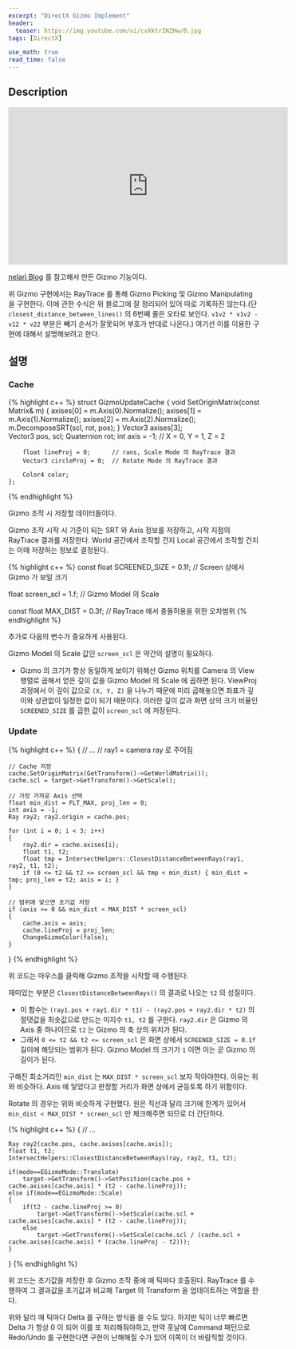 ```yaml
---
excerpt: "DirectX Gizmo Implement"
header:
  teaser: https://img.youtube.com/vi/cvXktrINZHw/0.jpg
tags: [DirectX]

use_math: true
read_time: false
---
```


## Description

<iframe width="560" height="315" src="https://www.youtube.com/embed/cvXktrINZHw" frameborder="0" allowfullscreen></iframe>

<br/>

[nelari Blog](https://nelari.us/post/gizmos/#shortest-distance-between-two-lines) 를 참고해서 만든 Gizmo 기능이다. 

위 Gizmo 구현에서는 RayTrace 를 통해 Gizmo Picking 및 Gizmo Manipulating 을 구현한다. 이에 관한 수식은 위 블로그에 잘 정리되어 있어 따로 기록하진 않는다.(단 ```closest_distance_between_lines()``` 의 6번째 줄은 오타로 보인다. ```v1v2 * v1v2 - v12 * v22``` 부분은 빼기 순서가 잘못되어 부호가 반대로 나온다.) 여기선 이를 이용한 구현에 대해서 설명해보려고 한다. 

## 설명

### Cache

{% highlight c++ %}
	struct GizmoUpdateCache
	{
		void SetOriginMatrix(const Matrix& m)
		{
			axises[0] = m.Axis(0).Normalize();
			axises[1] = m.Axis(1).Normalize();
			axises[2] = m.Axis(2).Normalize();
			m.DecomposeSRT(scl, rot, pos);
		}
		Vector3 axises[3];  
		Vector3 pos, scl; Quaternion rot; 
		int axis = -1;           // X = 0, Y = 1, Z = 2

		float lineProj = 0;      // rans, Scale Mode 의 RayTrace 결과
		Vector3 circleProj = 0;  // Rotate Mode 의 RayTrace 결과

		Color4 color;
	};
{% endhighlight %}

Gizmo 조작 시 저장할 데이터들이다.

Gizmo 조작 시작 시 기준이 되는 SRT 와 Axis 정보를 저장하고, 시작 지점의 RayTrace 결과를 저장한다. World 공간에서 조작할 건지 Local 공간에서 조작할 건지는 이때 저장하는 정보로 결정된다.

{% highlight c++ %}
const float SCREENED_SIZE = 0.1f;  // Screen 상에서 Gizmo 가 보일 크기

float screen_scl = 1.f; // Gizmo Model 의 Scale

const float MAX_DIST = 0.3f;  // RayTrace 에서 충돌허용을 위한 오차범위
{% endhighlight %}

추가로 다음의 변수가 중요하게 사용된다. 

Gizmo Model 의 Scale 값인 ```screen_scl``` 은 약간의 설명이 필요하다.
+ Gizmo 의 크기가 항상 동일하게 보이기 위해선 Gizmo 위치를 Camera 의 View 행렬로 곱해서 얻은 깊이 값을 Gizmo Model 의 Scale 에 곱하면 된다. ViewProj 과정에서 이 깊이 값으로 ```(X, Y, Z)``` 을 나누기 때문에 미리 곱해놓으면 좌표가 깊이와 상관없이 일정한 값이 되기 때문이다. 이러한 깊이 값과 화면 상의 크기 비율인 ```SCREENED_SIZE``` 를 곱한 값이 ```screen_scl``` 에 저장된다. 


### Update

{% highlight c++ %}
{
	// ...
	// ray1 = camera ray 로 주어짐

	// Cache 저장
	cache.SetOriginMatrix(GetTransform()->GetWorldMatrix());
	cache.scl = target->GetTransform()->GetScale();

	// 가장 가까운 Axis 선택
	float min_dist = FLT_MAX, proj_len = 0;
	int axis = -1;
	Ray ray2; ray2.origin = cache.pos;
		
	for (int i = 0; i < 3; i++)
	{
		ray2.dir = cache.axises[i];
		float t1, t2;
		float tmp = IntersectHelpers::ClosestDistanceBetweenRays(ray1, ray2, t1, t2);
		if (0 <= t2 && t2 <= screen_scl && tmp < min_dist) { min_dist = tmp; proj_len = t2; axis = i; }
	}

	// 범위에 맞으면 초기값 저장
	if (axis >= 0 && min_dist < MAX_DIST * screen_scl)
	{
		cache.axis = axis;
		cache.lineProj = proj_len;
		ChangeGizmoColor(false);
	}
}
{% endhighlight %}


위 코드는 마우스를 클릭해 Gizmo 조작을 시작할 때 수행된다.

재미있는 부분은 ```ClosestDistanceBetweenRays()``` 의 결과로 나오는 ```t2``` 의 성질이다. 
+ 이 함수는 ```(ray1.pos + ray1.dir * t1) - (ray2.pos + ray2.dir * t2)``` 의 절댓값을 최솟값으로 만드는 미지수 ```t1, t2``` 를 구한다. ```ray2.dir``` 은 Gizmo 의 Axis 중 하나이므로 ```t2``` 는 Gizmo 의 축 상의 위치가 된다.
+ 그래서 ```0 <= t2 && t2 <= screen_scl``` 은 화면 상에서 ```SCREENED_SIZE = 0.1f``` 길이에 해당되는 범위가 된다.  Gizmo Model 의 크기가 ```1``` 이면 이는 곧 Gizmo 의 길이가 된다.

구해진 최소거리인 ```min_dist``` 는 ```MAX_DIST * screen_scl``` 보자 작아야한다. 이유는 위와 비슷하다. Axis 에 닿았다고 판정할 거리가 화면 상에서 균등토록 하기 위함이다.

Rotate 의 경우는 위와 비슷하게 구현했다. 원은 직선과 달리 크기에 한계가 있어서 ```min_dist < MAX_DIST * screen_scl``` 만 체크해주면 되므로 더 간단하다.

{% highlight c++ %}
{
	// ...
	
	Ray ray2(cache.pos, cache.axises[cache.axis]);
	float t1, t2;
	IntersectHelpers::ClosestDistanceBetweenRays(ray, ray2, t1, t2);

	if(mode==EGizmoMode::Translate)
		target->GetTransform()->SetPosition(cache.pos + cache.axises[cache.axis] * (t2 - cache.lineProj));
	else if(mode==EGizmoMode::Scale)
	{
		if(t2 - cache.lineProj >= 0)
			target->GetTransform()->SetScale(cache.scl + cache.axises[cache.axis] * (t2 - cache.lineProj));
		else 
			target->GetTransform()->SetScale(cache.scl / (cache.scl + cache.axises[cache.axis] * (cache.lineProj - t2)));
	}
}
{% endhighlight %}

위 코드는 초기값을 저장한 후 Gizmo 조작 중에 매 틱마다 호출된다. RayTrace 를 수행하여 그 결과값을 초기값과 비교해 Target 의 Transform 을 업데이트하는 역할을 한다.

위와 달리 매 틱마다 Delta 를 구하는 방식을 쓸 수도 있다. 하지만 틱이 너무 빠르면 Delta 가 항상 0 이 되어 이를 또 처리해줘야하고, 만약 훗날에 Command 패턴으로 Redo/Undo 를 구현한다면 구현이 난해해질 수가 있어 이쪽이 더 바람직할 것이다.
